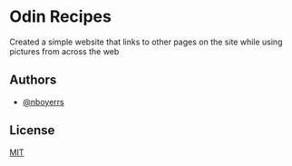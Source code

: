 # Odin Recipes

 Created a simple website that links to other pages on the site while using pictures from across the web

 ## Authors

- [@nboyerrs](https://www.github.com/nboyers)


## License

[MIT](https://choosealicense.com/licenses/mit/)


